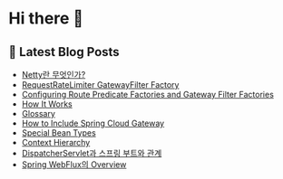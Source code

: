 # Hi there 👋

## 📕 Latest Blog Posts

<ul><li><a href='https://devnona.tistory.com/169' target='_blank'>Netty란 무엇인가?</a></li><li><a href='https://devnona.tistory.com/168' target='_blank'>RequestRateLimiter&nbsp;GatewayFilter&nbsp;Factory</a></li><li><a href='https://devnona.tistory.com/167' target='_blank'>Configuring Route Predicate Factories and Gateway Filter Factories</a></li><li><a href='https://devnona.tistory.com/166' target='_blank'>How It Works</a></li><li><a href='https://devnona.tistory.com/165' target='_blank'>Glossary</a></li><li><a href='https://devnona.tistory.com/164' target='_blank'>How to Include Spring Cloud Gateway</a></li><li><a href='https://devnona.tistory.com/163' target='_blank'>Special Bean Types</a></li><li><a href='https://devnona.tistory.com/162' target='_blank'>Context Hierarchy</a></li><li><a href='https://devnona.tistory.com/161' target='_blank'>DispatcherServlet과 스프링 부트와 관계</a></li><li><a href='https://devnona.tistory.com/160' target='_blank'>Spring WebFlux의 Overview</a></li></ul>